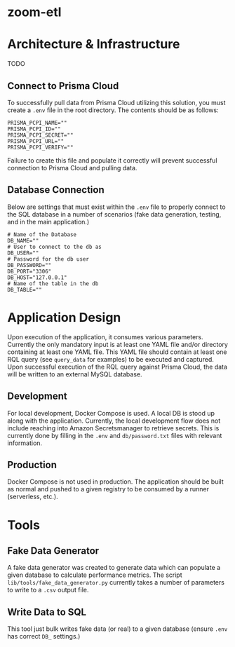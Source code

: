 # zoom-etl

# Architecture & Infrastructure
TODO

## Connect to Prisma Cloud
To successfully pull data from Prisma Cloud utilizing this solution, you must create a `.env` file in the root directory. The contents should be as follows:

```
PRISMA_PCPI_NAME=""
PRISMA_PCPI_ID=""
PRISMA_PCPI_SECRET=""
PRISMA_PCPI_URL=""
PRISMA_PCPI_VERIFY=""
```

Failure to create this file and populate it correctly will prevent successful connection to Prisma Cloud and pulling data.

## Database Connection

Below are settings that must exist within the `.env` file to properly connect to the SQL database in a number of scenarios (fake data generation, testing, and in the main application.)

```
# Name of the Database
DB_NAME=""
# User to connect to the db as
DB_USER=""
# Password for the db user
DB_PASSWORD=""
DB_PORT="3306"
DB_HOST="127.0.0.1"
# Name of the table in the db
DB_TABLE=""
```

# Application Design
Upon execution of the application, it consumes various parameters. Currently the only mandatory input is at least one YAML file and/or directory containing at least one YAML file. This YAML file should contain at least one RQL query (see `query_data` for examples) to be executed and captured. Upon successful execution of the RQL query against Prisma Cloud, the data will be written to an external MySQL database.

## Development
For local development, Docker Compose is used. A local DB is stood up along with the application. Currently, the local development flow does not include reaching into Amazon Secretsmanager to retrieve secrets. This is currently done by filling in the `.env` and `db/password.txt` files with relevant information.

## Production
Docker Compose is not used in production. The application should be built as normal and pushed to a given registry to be consumed by a runner (serverless, etc.).
 
# Tools

## Fake Data Generator
A fake data generator was created to generate data which can populate a given database to calculate performance metrics. The script `lib/tools/fake_data_generator.py` currently takes a number of parameters to write to a `.csv` output file.

## Write Data to SQL
This tool just bulk writes fake data (or real) to a given database (ensure `.env` has correct `DB_` settings.)